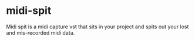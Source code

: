# midi-spit
Midi spit is a midi capture vst that sits in your project and spits out your lost and mis-recorded midi data.
